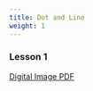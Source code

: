 ```yaml
---
title: Dot and Line
weight: 1
---
```

### Lesson 1

[Digital Image PDF](static/images/uploads/digitalimage.pdf)